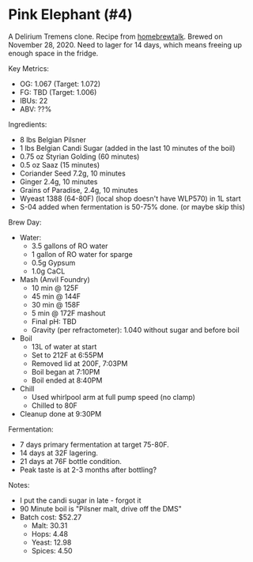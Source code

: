 # Pink Elephant (#4)

A Delirium Tremens clone.
Recipe from [homebrewtalk](https://www.homebrewtalk.com/threads/pink-elephant-delirium-tremens-clone.112957/).
Brewed on November 28, 2020. Need to lager for 14 days, which means freeing
up enough space in the fridge.

Key Metrics:

 * OG: 1.067 (Target: 1.072)
 * FG: TBD (Target: 1.006)
 * IBUs: 22
 * ABV: ??%

Ingredients:

 * 8 lbs Belgian Pilsner
 * 1 lbs Belgian Candi Sugar (added in the last 10 minutes of the boil)
 * 0.75 oz Styrian Golding (60 minutes)
 * 0.5 oz Saaz (15 minutes)
 * Coriander Seed 7.2g, 10 minutes
 * Ginger 2.4g, 10 minutes
 * Grains of Paradise, 2.4g, 10 minutes
 * Wyeast 1388 (64-80F) (local shop doesn't have WLP570) in 1L start
 * S-04 added when fermentation is 50-75% done. (or maybe skip this)

Brew Day:

 * Water:
   * 3.5 gallons of RO water
   * 1 gallon of RO water for sparge
   * 0.5g Gypsum
   * 1.0g CaCL
 * Mash (Anvil Foundry)
   * 10 min @ 125F
   * 45 min @ 144F
   * 30 min @ 158F
   * 5 min @ 172F mashout
   * Final pH: TBD
   * Gravity (per refractometer): 1.040 without sugar and before boil
 * Boil
   * 13L of water at start
   * Set to 212F at 6:55PM
   * Removed lid at 200F, 7:03PM
   * Boil began at 7:10PM
   * Boil ended at 8:40PM
 * Chill
   * Used whirlpool arm at full pump speed (no clamp)
   * Chilled to 80F
 * Cleanup done at 9:30PM

Fermentation:

 * 7 days primary fermentation at target 75-80F.
 * 14 days at 32F lagering.
 * 21 days at 76F bottle condition.
 * Peak taste is at 2-3 months after bottling?

Notes:

 * I put the candi sugar in late - forgot it
 * 90 Minute boil is "Pilsner malt, drive off the DMS"
 * Batch cost: $52.27
   * Malt: 30.31
   * Hops: 4.48
   * Yeast: 12.98
   * Spices: 4.50
